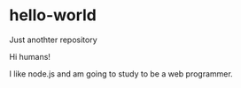 # hello-world
Just anothter repository

Hi humans!

I like node.js and am going to study to be a web programmer.
